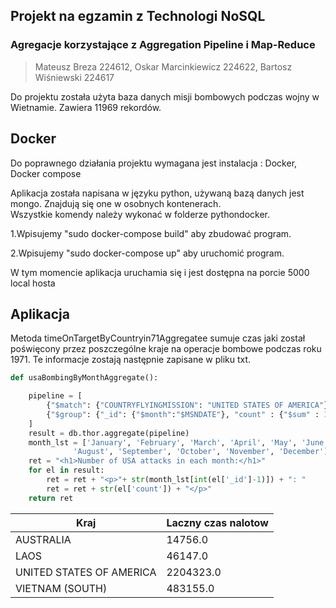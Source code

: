 ## Projekt na egzamin z Technologi NoSQL
### Agregacje korzystające z Aggregation Pipeline i Map-Reduce
> Mateusz Breza 224612, Oskar Marcinkiewicz 224622, Bartosz Wiśniewski 224617

Do projektu została użyta baza danych misji bombowych podczas wojny w Wietnamie. Zawiera 11969 rekordów.

## Docker

Do poprawnego działania projektu wymagana jest instalacja : Docker, Docker compose

Aplikacja została napisana w języku python, używaną bazą danych jest mongo. Znajdują się one w osobnych kontenerach. <br />  Wszystkie komendy należy wykonać w folderze pythondocker.


1.Wpisujemy "sudo docker-compose build" aby zbudować program. 

2.Wpisujemy "sudo docker-compose up" aby uruchomić program.

W tym momencie aplikacja uruchamia się i jest dostępna na porcie 5000 local hosta

## Aplikacja

Metoda timeOnTargetByCountryin71Aggregatee sumuje czas jaki został poświęcony przez poszczególne kraje na operacje bombowe podczas roku 1971.  Te informacje zostają następnie zapisane w pliku txt.
```python
def usaBombingByMonthAggregate():

    pipeline = [
        {"$match": {"COUNTRYFLYINGMISSION": "UNITED STATES OF AMERICA"}},
        {"$group": {"_id": {"$month":"$MSNDATE"}, "count" : {"$sum" : 1}}}
    ]
    result = db.thor.aggregate(pipeline)
    month_lst = ['January', 'February', 'March', 'April', 'May', 'June', 'July',
              'August', 'September', 'October', 'November', 'December']
    ret = "<h1>Number of USA attacks in each month:</h1>"
    for el in result:
        ret = ret + "<p>"+ str(month_lst[int(el['_id']-1)]) + ": "
        ret = ret + str(el['count']) + "</p>"
    return ret
```

| Kraj | Laczny czas nalotow |
| --- | --- |
| AUSTRALIA | 14756.0 |
| LAOS | 46147.0 |
| UNITED STATES OF AMERICA | 2204323.0 |
| VIETNAM (SOUTH) | 483155.0 |
